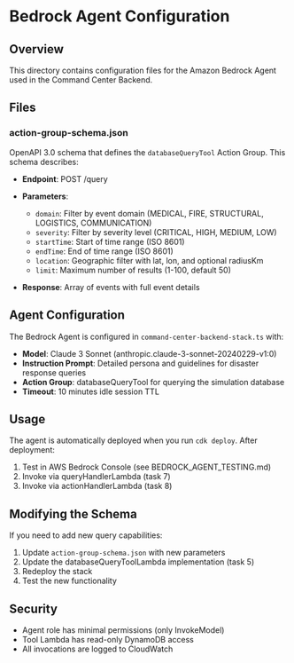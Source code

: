 # Bedrock Agent Configuration

## Overview

This directory contains configuration files for the Amazon Bedrock Agent used in the Command Center Backend.

## Files

### action-group-schema.json

OpenAPI 3.0 schema that defines the `databaseQueryTool` Action Group. This schema describes:

- **Endpoint**: POST /query
- **Parameters**:
  - `domain`: Filter by event domain (MEDICAL, FIRE, STRUCTURAL, LOGISTICS, COMMUNICATION)
  - `severity`: Filter by severity level (CRITICAL, HIGH, MEDIUM, LOW)
  - `startTime`: Start of time range (ISO 8601)
  - `endTime`: End of time range (ISO 8601)
  - `location`: Geographic filter with lat, lon, and optional radiusKm
  - `limit`: Maximum number of results (1-100, default 50)

- **Response**: Array of events with full event details

## Agent Configuration

The Bedrock Agent is configured in `command-center-backend-stack.ts` with:

- **Model**: Claude 3 Sonnet (anthropic.claude-3-sonnet-20240229-v1:0)
- **Instruction Prompt**: Detailed persona and guidelines for disaster response queries
- **Action Group**: databaseQueryTool for querying the simulation database
- **Timeout**: 10 minutes idle session TTL

## Usage

The agent is automatically deployed when you run `cdk deploy`. After deployment:

1. Test in AWS Bedrock Console (see BEDROCK_AGENT_TESTING.md)
2. Invoke via queryHandlerLambda (task 7)
3. Invoke via actionHandlerLambda (task 8)

## Modifying the Schema

If you need to add new query capabilities:

1. Update `action-group-schema.json` with new parameters
2. Update the databaseQueryToolLambda implementation (task 5)
3. Redeploy the stack
4. Test the new functionality

## Security

- Agent role has minimal permissions (only InvokeModel)
- Tool Lambda has read-only DynamoDB access
- All invocations are logged to CloudWatch
